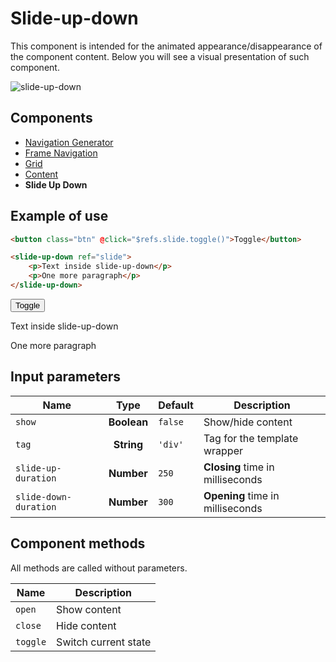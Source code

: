 # Slide-up-down

This component is intended for the animated appearance/disappearance of the component content. Below you will see a visual presentation of such component.

![slide-up-down](/assets/awema-pl/wiki/docs/slide-up-down.gif)

## Components
- [Navigation Generator](./nav-generator.md)
- [Frame Navigation](./frame-nav.md)
- [Grid](./grid.md)
- [Content](./classes.md)
- **Slide Up Down**


## Example of use

```html
<button class="btn" @click="$refs.slide.toggle()">Toggle</button>

<slide-up-down ref="slide">
    <p>Text inside slide-up-down</p>
    <p>One more paragraph</p>
</slide-up-down>
```

<div class="vue-example">
<button class="btn" @click="$refs.slide.toggle()">Toggle</button>
<slide-up-down ref="slide">
    <p>Text inside slide-up-down</p>
    <p>One more paragraph</p>
</slide-up-down>
</div>


## Input parameters

| Name                  | Type        | Default      | Description                                   |
|-----------------------|:-----------:| -------------|-----------------------------------------------|
| `show`                | **Boolean** | `false`      | Show/hide content                             |
| `tag`                 | **String**  | `'div'`      | Tag for the template wrapper                  |
| `slide-up-duration`   | **Number**  | `250`        | **Closing** time in milliseconds             |
| `slide-down-duration` | **Number**  | `300`        | **Opening** time in milliseconds             |


## Component methods

All methods are called without parameters.

| Name     | Description                   |
|----------|-------------------------------|
| `open`   | Show content                  |
| `close`  | Hide content                  |
| `toggle` | Switch current state          |
